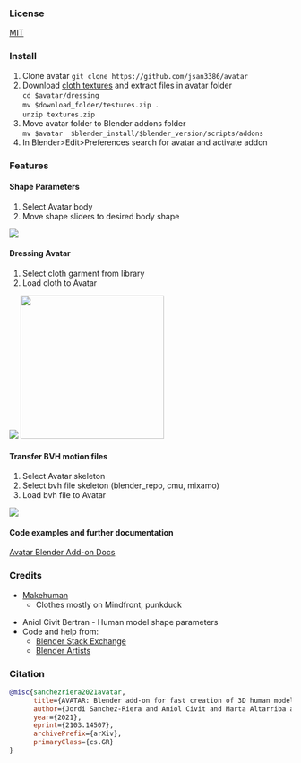 ### License

[MIT](LICENSE)

### Install

1. Clone avatar ```git clone https://github.com/jsan3386/avatar ```
2. Download [cloth textures](https://cv.iri.upc-csic.es/Dataset/avatar/textures.zip) and extract files in avatar folder <br />
   ```cd $avatar/dressing ``` <br />
   ```mv $download_folder/testures.zip . ``` <br />
   ```unzip textures.zip ``` <br />
3. Move avatar folder to Blender addons folder <br />
   ```mv $avatar  $blender_install/$blender_version/scripts/addons ```<br />
4. In Blender>Edit>Preferences search for avatar and activate addon

### Features

#### Shape Parameters
1. Select Avatar body
2. Move shape sliders to desired body shape

![](./docs/figures/video_shape.gif)

#### Dressing Avatar
1. Select cloth garment from library
2. Load cloth to Avatar

![](./docs/figures/dressing_panel.gif) <img src="./docs/figures/cloth_previews.jpg" height="256" />

#### Transfer BVH motion files
1. Select Avatar skeleton
2. Select bvh file skeleton (blender_repo, cmu, mixamo)
3. Load bvh file to Avatar

![](./docs/figures/video_motion.gif)

#### Code examples and further documentation
[Avatar Blender Add-on Docs](https://jsan3386.github.io/avatar/)


### Credits

- [Makehuman](http://www.makehumancommunity.org/)
    - Clothes mostly on Mindfront, punkduck 
<!--- - Marta Altarriba Fatsini - Motion transfer from set of 3D points -->
- Aniol Civit Bertran - Human model shape parameters
- Code and help from:
    - [Blender Stack Exchange](https://blender.stackexchange.com/)
    - [Blender Artists](https://blenderartists.org/)


### Citation

```bibtex
@misc{sanchezriera2021avatar,
      title={AVATAR: Blender add-on for fast creation of 3D human models}, 
      author={Jordi Sanchez-Riera and Aniol Civit and Marta Altarriba and Francesc Moreno-Noguer},
      year={2021},
      eprint={2103.14507},
      archivePrefix={arXiv},
      primaryClass={cs.GR}
}
```
